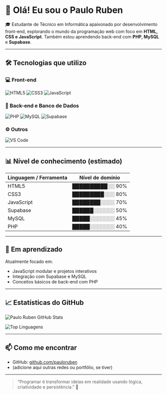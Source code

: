# 👋 Olá! Eu sou o Paulo Ruben

🎓 Estudante de Técnico em Informática apaixonado por desenvolvimento front-end, explorando o mundo da programação web com foco em **HTML, CSS e JavaScript**. Também estou aprendendo back-end com **PHP, MySQL** e **Supabase**.

---

## 🛠️ Tecnologias que utilizo

### 💻 Front-end
![HTML5](https://img.shields.io/badge/-HTML5-E34F26?style=flat&logo=html5&logoColor=fff)
![CSS3](https://img.shields.io/badge/-CSS3-1572B6?style=flat&logo=css3&logoColor=fff)
![JavaScript](https://img.shields.io/badge/-JavaScript-F7DF1E?style=flat&logo=javascript&logoColor=000)

### 🧠 Back-end e Banco de Dados
![PHP](https://img.shields.io/badge/-PHP-777BB4?style=flat&logo=php&logoColor=fff)
![MySQL](https://img.shields.io/badge/-MySQL-4479A1?style=flat&logo=mysql&logoColor=fff)
![Supabase](https://img.shields.io/badge/-Supabase-3ECF8E?style=flat&logo=supabase&logoColor=000)

### ⚙️ Outros
![VS Code](https://img.shields.io/badge/-VSCode-007ACC?style=flat&logo=visual-studio-code&logoColor=fff)

---

## 📊 Nível de conhecimento (estimado)

| Linguagem / Ferramenta | Nível de domínio |
|------------------------|------------------|
| HTML5                  | ██████████░░ 90% |
| CSS3                   | █████████░░░ 80% |
| JavaScript             | ████████░░░░ 70% |
| Supabase               | ██████░░░░░░ 50% |
| MySQL                  | █████░░░░░░░ 45% |
| PHP                    | █████░░░░░░░ 40% |

---

## 🌱 Em aprendizado

Atualmente focado em:
- JavaScript modular e projetos interativos
- Integração com Supabase e MySQL
- Conceitos básicos de back-end com PHP

---

## 📈 Estatísticas do GitHub

![Paulo Ruben GitHub Stats](https://github-readme-stats.vercel.app/api?username=pauloruben&show_icons=true&theme=github_dark&locale=pt-br)

![Top Linguagens](https://github-readme-stats.vercel.app/api/top-langs/?username=pauloruben&layout=compact&theme=github_dark)

---

## 📫 Como me encontrar

- GitHub: [github.com/pauloruben](https://github.com/pauloruben)
- (adicione aqui outras redes ou portfólio, se tiver)

---

> “Programar é transformar ideias em realidade usando lógica, criatividade e persistência.” 🚀
